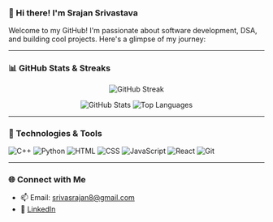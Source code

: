 ### 👋 Hi there! I'm Srajan Srivastava

Welcome to my GitHub! I'm passionate about software development, DSA, and building cool projects. Here's a glimpse of my journey:

---

### 📊 GitHub Stats & Streaks

<!-- GitHub Streaks -->
<p align="center">
  <img src="https://github-readme-streak-stats.herokuapp.com/?user=Srajan-21&theme=github-dark&hide_border=true&date_format=M%20j%5B%2C%20Y%5D&include_all_commits=true" alt="GitHub Streak" />
</p>

<!-- GitHub Stats -->
<p align="center">
  <img src="https://github-readme-stats.vercel.app/api?username=Srajan-21&show_icons=true&theme=github_dark&include_all_commits=true&count_private=true&hide_border=true" alt="GitHub Stats" />
  <img src="https://github-readme-stats.vercel.app/api/top-langs/?username=Srajan-21&layout=compact&theme=github_dark&hide_border=true" alt="Top Languages" />
</p>

---

### 🚀 Technologies & Tools

![C++](https://img.shields.io/badge/C++-00599C?style=for-the-badge&logo=c%2B%2B&logoColor=white)
![Python](https://img.shields.io/badge/Python-3776AB?style=for-the-badge&logo=python&logoColor=white)
![HTML](https://img.shields.io/badge/HTML5-E34F26?style=for-the-badge&logo=html5&logoColor=white)
![CSS](https://img.shields.io/badge/CSS3-1572B6?style=for-the-badge&logo=css3&logoColor=white)
![JavaScript](https://img.shields.io/badge/JavaScript-black?style=for-the-badge&logo=javascript)
![React](https://img.shields.io/badge/React-20232A?style=for-the-badge&logo=react&logoColor=61DAFB)
![Git](https://img.shields.io/badge/Git-F05032?style=for-the-badge&logo=git&logoColor=white)

---

### 🌐 Connect with Me

- 📫 Email: srivasrajan8@gmail.com  
- 💼 [LinkedIn](https://www.linkedin.com/in/srajan-srivastava)  
